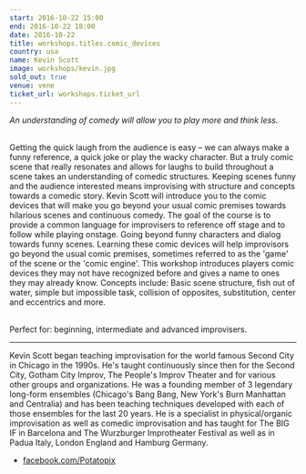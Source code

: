 ```yaml
---
start: 2016-10-22 15:00
end: 2016-10-22 18:00
date: 2016-10-22
title: workshops.titles.comic_devices
country: usa
name: Kevin Scott
image: workshops/kevin.jpg
sold_out: true
venue: vene
ticket_url: workshops.ticket_url
---
```

*An understanding of comedy will allow you to play more and think less.*<br><br>

Getting the quick laugh from the audience is easy – we can always make a funny reference, a quick joke or play the wacky character. But a truly comic scene that really resonates and allows for laughs to build throughout a scene takes an understanding of comedic structures. Keeping scenes funny and the audience interested means improvising with structure and concepts towards a comedic story. Kevin Scott will introduce you to the comic devices that will make you go beyond your usual comic premises towards hilarious scenes and continuous comedy. The goal of the course is to provide a common language for improvisers to reference off stage and to follow while playing onstage. Going beyond funny characters and dialog towards funny scenes. Learning these comic devices will help improvisors go beyond the usual comic premises, sometimes referred to as the 'game' of the scene or the 'comic engine'. This workshop introduces players comic devices they may not have recognized before and gives a name to ones they may already know. Concepts include: Basic scene structure, fish out of water, simple but impossible task, collision of opposites, substitution, center and eccentrics and more.<br><br>

Perfect for: beginning, intermediate and advanced improvisers.

---
Kevin Scott began teaching improvisation for the world famous Second City in Chicago in the 1990s. He's taught continuously since then for the Second City, Gotham City Improv, The People's Improv Theater and for various other groups and organizations. He was a founding member of 3 legendary long-form ensembles (Chicago's Bang Bang, New York's Burn Manhattan and Centralia) and has been teaching techniques developed with each of those ensembles for the last 20 years. He is a specialist in physical/organic improvisation as well as comedic improvisation and has taught for The BIG IF in Barcelona and The Wurzburger Improtheater Festival as well as in Padua Italy, London England and Hamburg Germany.

- [facebook.com/Potatopix](https://www.facebook.com/Potatopix)
